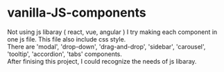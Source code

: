 # vanilla-JS-components
Not using js libaray ( react, vue, angular ) I try making each component in one js file. This file also include css style.   
There are 'modal', 'drop-down', 'drag-and-drop', 'sidebar', 'carousel', 'tooltip', 'accordion', 'tabs' components.   
After finising this project, I could recognize the needs of js libaray.
